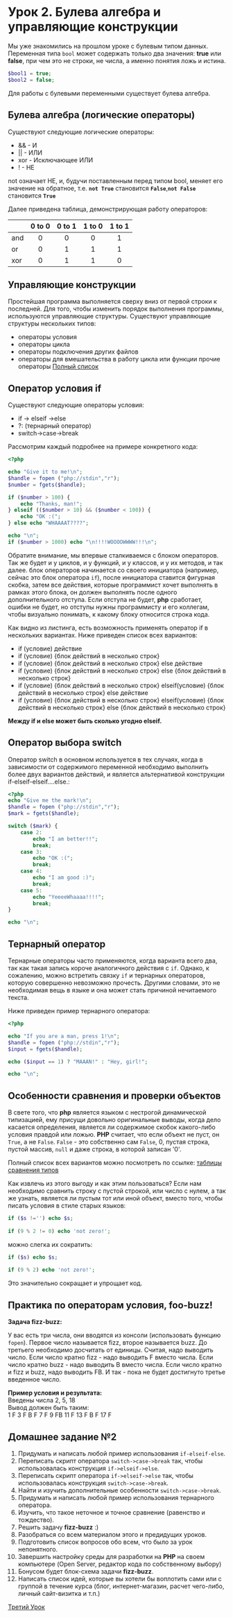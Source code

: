 # Урок 2. Булева алгебра и управляющие конструкции

Мы уже знакомились на прошлом уроке с булевым типом данных. Переменная типа `bool` может содержать только два значения: **true** или **false**, при чем это не строки, не числа, а именно понятия ложь и истина.


```php
$bool1 = true;$bool2 = false;
```  

Для работы с булевыми переменными существует булева алгебра.

## Булева алгебра (логические операторы)

Существуют следующие логические операторы:

* && - И* || - ИЛИ* xor - Исключающее ИЛИ
* !  - НЕ

not означает НЕ, и, будучи поставленным перед типом bool, меняет его значение на обратное, т.е. **`not True`** становится **`False`**,**`not False`** становится **`True`**

Далее приведена таблица, демонстрирующая работу операторов:

|      | 0 to 0| 0 to 1| 1 to 0 | 1 to 1|
|------|:-----:|:-----:|:------:|:-----:|
| and  |   0   |   0   |    0   |   1   |
| or   |   0   |   1   |    1   |   1   |
| xor  |   0   |   1   |    1   |   0   |


## Управляющие конструкции Простейшая программа выполняется сверху вниз от первой строки к последней. Для того, чтобы изменить порядок выполнения программы, используются управляющие структуры. Существуют управляющие структуры нескольких типов:
 * операторы условия* операторы цикла* операторы подключения других файлов* операторы для вмешательства в работу цикла или функции прочие операторы[Полный список](http://php.net/manual/ru/language.control-structures.php)

## Оператор условия ifСуществуют следующие операторы условия:
* if -> elseif ->else* ?: (тернарный оператор)
* switch->case->break
Рассмотрим каждый подробнее на примере конкретного кода:
```php          
<?php
echo "Give it to me!\n";$handle = fopen ("php://stdin","r");$number = fgets($handle);if ($number > 100) {    echo "Thanks, man!";} elseif (($number > 10) && ($number < 100)) {    echo "OK :(";} else echo "WHAAAAT????";echo "\n";if ($number > 1000) echo "\n!!!!WOOOOWWWW!!!\n";

```          

Обратите внимание, мы впервые сталкиваемся с блоком операторов. Так же будет и у циклов, и у функций, и у классов, и у их методов, и так далее. блок операторов начинается со своего инициатора (например, сейчас это блок оператора `if`), после инициатора ставится фигурная скобка, затем все действия, которые программист хочет выполнять в рамках этого блока, он должен выполнять после одного дополнительного отступа. Если отступа не будет, **php** сработает, ошибки не будет, но отступы нужны программисту и его коллегам, чтобы визуально понимать, к какому блоку относится строка кода.

Как видно из листинга, есть возможность применять оператор if в нескольких вариантах. Ниже приведен список всех вариантов:* if (условие) действие* if (условие) {блок действий в несколько строк}* if (условие) {блок действий в несколько строк} else действие* if (условие) {блок действий в несколько строк} else {блок действий в несколько строк}* if (условие) {блок действий в несколько строк} elseif(условие) {блок действий в несколько строк} else действие* if (условие) {блок действий в несколько строк} elseif(условие) {блок действий в несколько строк} else {блок действий в несколько строк}
**Между if и else может быть сколько угодно elseif.**


## Оператор выбора switch

Оператор switch в основном используется в тех случаях, когда в зависимости от содержимого переменной необходимо выполнить более двух вариантов действий, и является альтернативой конструкции if-elseif-elseif....else.:

```php
<?phpecho "Give me the mark!\n";$handle = fopen ("php://stdin","r");$mark = fgets($handle);switch ($mark) {    case 2:        echo "I am better!!";        break;    case 3:        echo "OK :(";        break;    case 4:        echo "I am good :)";        break;    case 5:        echo "YeeeeWhaaaa!!!!";        break;} echo "\n";
```

## Тернарный оператор

Тернарные операторы часто применяются, когда варианта всего два, так как такая запись короче аналогичного действия с `if`. Однако, к сожалению, можно встретить связку `if` и тернарных операторов, которую совершенно невозможно прочесть. Другими словами, это не необходимая вещь в языке и она может стать причиной нечитаемого текста.

Ниже приведен пример тернарного оператора:

```php
<?php
echo "If you are a man, press 1!\n";$handle = fopen ("php://stdin","r");$input = fgets($handle);echo ($input == 1) ? "MAAAN!" : "Hey, girl!"; echo "\n";
```

## Особенности сравнения и проверки объектов

В свете того, что **php** является языком с нестрогой динамической типизацией, ему присущи довольно оригинальные выводы, когда дело касается определения, является ли содержимое скобок какого-либо условия правдой или ложью.
**PHP** считает, что если объект не пуст, он `True`, а не `False`. `False` - это собственно сам `False`, 0, пустая строка, пустой массив, `null` и даже строка, в которой записан '0'.

Полный список всех вариантов можно посмотреть по ссылке: [таблицы сравнения типов](http://php.net/manual/ru/types.comparisons.php)

Как извлечь из этого выгоду и как этим пользоваться? Если нам необходимо сравнить строку с пустой строкой, или число с нулем, а так же узнать, является ли пустым тот или иной объект, вместо того, чтобы писать условия в стиле старых языков:

```php
if ($s !='') echo $s;
    
if (9 % 2 != 0) echo 'not zero!';
```

можно слегка их сократить:

```php
if ($s) echo $s;
    
if (9 % 2) echo 'not zero!';
```

Это значительно сокращает и упрощает код.

## Практика по операторам условия, foo-buzz!

**Задача fizz-buzz:**

У вас есть три числа, они вводятся из консоли (использовать функцию `fopen`). Первое число называется fizz, второе называется buzz. До третьего необходимо досчитать от единицы. Считая, надо выводить число. Если число кратно fizz - надо выводить F вместо числа. Если число кратно buzz - надо выводить B вместо числа. Если число кратно и fizz и buzz, надо выводить FB. И так - пока не будет достигнуто третье введенное число.

**Пример условия и результата:**  
Введены числа 2, 5, 18  
Вывод должен быть таким:  
1 F 3 F B F 7 F 9 FB 11 F 13 F B F 17 F  

## Домашнее задание №2

1. Придумать и написать любой пример использования `if-elseif-else`.
2. Переписать скрипт оператора `switch->case->break` так, чтобы использовалась конструкция `if->elseif->else`.3. Переписать скрипт оператора `if->elseif->else` так, чтобы использовалась конструкция `switch->case->break`.
4. Найти и изучить дополнительные особенности `switch->case->break`.5. Придумать и написать любой пример использования тернарного оператора.6. Изучить, что такое неточное и точное сравнение (равенство и тождество).
7. Решить задачу **fizz-buzz** :)
8. Разобраться со всем материалом этого и предидущих уроков.
9. Подготовить список вопросов обо всем, что было за урок непонятного.
10. Завершить настройку среды для разработки на **PHP** на своем компьютере (Open Server, редактор кода по собственному выбору)
11. Бонусом будет блок-схема задачи **fizz-buzz**.10. Написать список идей, которые вы хотели бы воплотить сами или с группой в течение курса (блог, интернет-магазин, расчет чего-либо, личный сайт-визитка и т.п.)

[Третий Урок](php_03.md)
